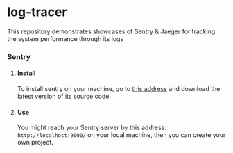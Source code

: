 # log-tracer
This repository demonstrates showcases of Sentry &amp; Jaeger for tracking the system performance through its logs

### Sentry
1. #### Install
    To install sentry on your machine, go to [this address](https://develop.sentry.dev/self-hosted/) and download the latest version of its source code.

2. #### Use 
    You might reach your Sentry server by this address: `http://localhost:9000/` on your local machine, then you can create your own project.